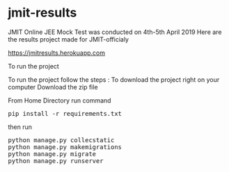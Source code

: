 # jmit-results

JMIT Online JEE Mock Test was conducted on 4th-5th April 2019
Here are the results project made for JMIT-officialy 

https://jmitresults.herokuapp.com

To run the project

To run the project follow the steps :
To download the project right on your computer Download the zip file

From Home Directory run command

<pre>pip install -r requirements.txt</pre>
then run
<pre>
python manage.py collecstatic
python manage.py makemigrations
python manage.py migrate
python manage.py runserver</pre>
